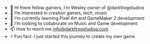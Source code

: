 - 👋 Hi there fellow gamers, I’m Wesley owner of @darkfrogstudios
- 👀 I’m interested in creation games, tech, music
- 🌱 I’m currently learning Pixel Art and GameMaker 2 development
- 💞️ I’m looking to collaborate on Music and Game development
- 📫 How to reach me info@darkfrogstudios.com 
- ⚡ Fun fact: I just started this journey to create my own game
